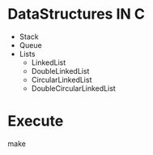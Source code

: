 # DataStructures IN C
* Stack
* Queue
* Lists
  * LinkedList
  * DoubleLinkedList
  * CircularLinkedList
  * DoubleCircularLinkedList
# Execute 
make 


